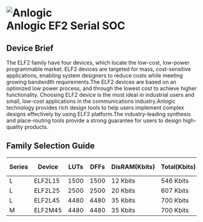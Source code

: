 
![Anlogic](https://0.rc.xiniu.com/g2/M00/1A/CA/CgAGe1yCYjWAQjUDAAAXmE88dpg262.png?d=20181205152921)<br>
Anlogic EF2 Serial SOC
======================
Device Brief 
----------------
The ELF2 family have four devices, which locate the low-cost, low-power programmable market. ELF2 devices are targeted for mass, cost-sensitive applications, enabling system designers to reduce costs while meeting growing bandwidth requirements.The ELF2 devices are based on an optimized low power process, and through the lowest cost to achieve higher functionality. Choosing ELF2 device is the most ideal in industrial users and small, low-cost applications in the communications industry.Anlogic technology provides rich design tools to help users implement complex designs effectively by using ELF2 platform.The industry-leading synthesis and place-routing tools provide a strong guarantee for users to design high-quality products.

Family Selection Guide
----------------------
|Series|Device  |LUTs  |DFFs   |DisRAM(Kbits)|Total(Kbits)|DSP|PLL|Flash|MCU|User IO|
|---   |---     |---   |---    |---           |---         |---|---|---  |---|---    | 				
|L	   |ELF2L15	|1500  |1500   |12 Kbits      |546 Kbits|8  |1  |4Mb	 |-	 |207| 
|L	   |ELF2L25	|2500  |2500   |20 Kbits      |607 Kbits|12 |1  |4Mb	 |-	 |207|
|L     |ELF2L45	|4480  |4480   |35 Kbits      |700 Kbits|15 |1  |4Mb	 |-	 |207|
|M	   |ELF2M45	|4480  |4480   |35 Kbits      |700 Kbits|15 |1  |4Mb	 |M3 |207|			
